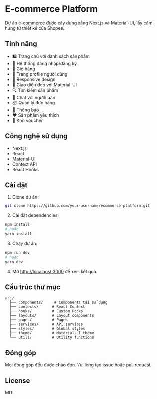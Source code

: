 # E-commerce Platform

Dự án e-commerce được xây dựng bằng Next.js và Material-UI, lấy cảm hứng từ thiết kế của Shopee.

## Tính năng

- 🛍️ Trang chủ với danh sách sản phẩm
- 👤 Hệ thống đăng nhập/đăng ký
- 🛒 Giỏ hàng
- 👥 Trang profile người dùng
- 📱 Responsive design
- 🎨 Giao diện đẹp với Material-UI
- 🔍 Tìm kiếm sản phẩm
- 💬 Chat với người bán
- 📦 Quản lý đơn hàng
- 🔔 Thông báo
- ❤️ Sản phẩm yêu thích
- 🎫 Kho voucher

## Công nghệ sử dụng

- Next.js
- React
- Material-UI
- Context API
- React Hooks

## Cài đặt

1. Clone dự án:
```bash
git clone https://github.com/your-username/ecommerce-platform.git
```

2. Cài đặt dependencies:
```bash
npm install
# hoặc
yarn install
```

3. Chạy dự án:
```bash
npm run dev
# hoặc
yarn dev
```

4. Mở [http://localhost:3000](http://localhost:3000) để xem kết quả.

## Cấu trúc thư mục

```
src/
  ├── components/     # Components tái sử dụng
  ├── contexts/      # React Context
  ├── hooks/         # Custom Hooks
  ├── layouts/       # Layout components
  ├── pages/         # Pages
  ├── services/      # API services
  ├── styles/        # Global styles
  ├── theme/         # Material-UI theme
  └── utils/         # Utility functions
```

## Đóng góp

Mọi đóng góp đều được chào đón. Vui lòng tạo issue hoặc pull request.

## License

MIT 